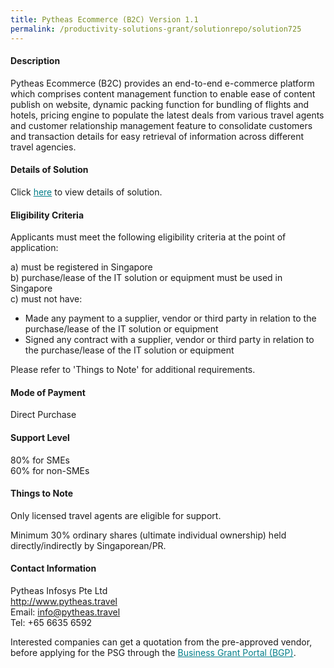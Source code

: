 ```yaml
---
title: Pytheas Ecommerce (B2C) Version 1.1
permalink: /productivity-solutions-grant/solutionrepo/solution725
---
```


#### Description

Pytheas Ecommerce (B2C) provides an end-to-end e-commerce platform which comprises content management function to enable ease of content publish on website, dynamic packing function for bundling of flights and hotels, pricing engine to populate the latest deals from various travel agents and customer relationship management feature to consolidate customers and transaction details for easy retrieval of information across different travel agencies. 

#### Details of Solution

Click <a href='https://govassist.gobusiness.gov.sg/images/psg/Pytheas_Annex_3_Part_1.pdf' style='color:#037e8a'>here</a> to view details of solution.

#### Eligibility Criteria

Applicants must meet the following eligibility criteria at the point of application:

a) must be registered in Singapore <br>
b) purchase/lease of the IT solution or equipment must be used in Singapore <br>
c) must not have:
- Made any payment to a supplier, vendor or third party in relation to the purchase/lease of the IT solution or equipment
- Signed any contract with a supplier, vendor or third party in relation to the purchase/lease of the IT solution or equipment

Please refer to 'Things to Note' for additional requirements.

#### Mode of Payment
Direct Purchase

#### Support Level
80% for SMEs <br>
60% for non-SMEs

#### Things to Note
Only licensed travel agents are eligible for support.

Minimum 30% ordinary shares (ultimate individual ownership) held directly/indirectly by Singaporean/PR.

#### Contact Information
Pytheas Infosys Pte Ltd<br>http://www.pytheas.travel<br>Email: info@pytheas.travel<br>Tel: +65 6635 6592

Interested companies can get a quotation from the pre-approved vendor, before applying for the PSG through the <a target='_blank' style='color:#037e8a' href='https://www.businessgrants.gov.sg/'>Business Grant Portal (BGP)</a>.
